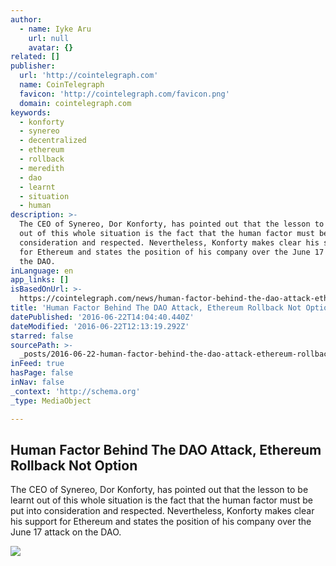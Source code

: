 ```yaml
---
author:
  - name: Iyke Aru
    url: null
    avatar: {}
related: []
publisher:
  url: 'http://cointelegraph.com'
  name: CoinTelegraph
  favicon: 'http://cointelegraph.com/favicon.png'
  domain: cointelegraph.com
keywords:
  - konforty
  - synereo
  - decentralized
  - ethereum
  - rollback
  - meredith
  - dao
  - learnt
  - situation
  - human
description: >-
  The CEO of Synereo, Dor Konforty, has pointed out that the lesson to be learnt
  out of this whole situation is the fact that the human factor must be put into
  consideration and respected. Nevertheless, Konforty makes clear his support
  for Ethereum and states the position of his company over the June 17 attack on
  the DAO.
inLanguage: en
app_links: []
isBasedOnUrl: >-
  https://cointelegraph.com/news/human-factor-behind-the-dao-attack-ethereum-rollback-not-option
title: 'Human Factor Behind The DAO Attack, Ethereum Rollback Not Option'
datePublished: '2016-06-22T14:04:40.440Z'
dateModified: '2016-06-22T12:13:19.292Z'
starred: false
sourcePath: >-
  _posts/2016-06-22-human-factor-behind-the-dao-attack-ethereum-rollback-not-op.md
inFeed: true
hasPage: false
inNav: false
_context: 'http://schema.org'
_type: MediaObject

---
```

<article style=""><h1>Human Factor Behind The DAO Attack, Ethereum Rollback Not Option</h1><p>The CEO of Synereo, Dor Konforty, has pointed out that the lesson to be learnt out of this whole situation is the fact that the human factor must be put into consideration and respected. Nevertheless, Konforty makes clear his support for Ethereum and states the position of his company over the June 17 attack on the DAO.</p><img src="http://cointelegraph.com/images/725_aHR0cDovL2NvaW50ZWxlZ3JhcGguY29tL3N0b3JhZ2UvdXBsb2Fkcy92aWV3LzQ2ZjkxODdlMzRlYTFiMGJlZGU0MWFjM2Y5MWU3OTI0LnBuZw==.jpg" /></article>
